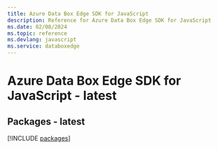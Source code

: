 ```yaml
---
title: Azure Data Box Edge SDK for JavaScript
description: Reference for Azure Data Box Edge SDK for JavaScript
ms.date: 02/08/2024
ms.topic: reference
ms.devlang: javascript
ms.service: databoxedge
---
```

# Azure Data Box Edge SDK for JavaScript - latest
## Packages - latest
[!INCLUDE [packages](data-box-edge-index.md)]